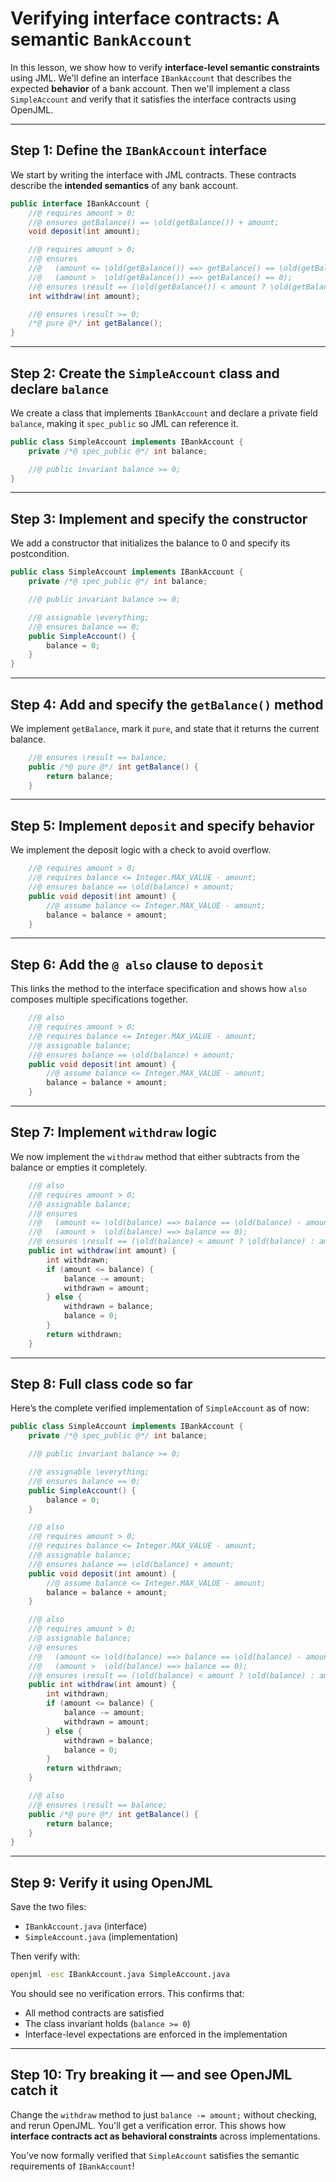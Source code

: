 
# Verifying interface contracts: A semantic `BankAccount`

In this lesson, we show how to verify **interface-level semantic constraints** using JML. We'll define an interface `IBankAccount` that describes the expected **behavior** of a bank account. Then we'll implement a class `SimpleAccount` and verify that it satisfies the interface contracts using OpenJML.

---

## Step 1: Define the `IBankAccount` interface

We start by writing the interface with JML contracts. These contracts describe the **intended semantics** of any bank account.

```java hl_lines="3-5,8-12,15"
public interface IBankAccount {
    //@ requires amount > 0;
    //@ ensures getBalance() == \old(getBalance()) + amount;
    void deposit(int amount);

    //@ requires amount > 0;
    //@ ensures
    //@   (amount <= \old(getBalance()) ==> getBalance() == \old(getBalance()) - amount) &&
    //@   (amount >  \old(getBalance()) ==> getBalance() == 0);
    //@ ensures \result == (\old(getBalance()) < amount ? \old(getBalance()) : amount);
    int withdraw(int amount);

    //@ ensures \result >= 0;
    /*@ pure @*/ int getBalance();
}
```

---

## Step 2: Create the `SimpleAccount` class and declare `balance`

We create a class that implements `IBankAccount` and declare a private field `balance`, making it `spec_public` so JML can reference it.

```java hl_lines="1-2,5"
public class SimpleAccount implements IBankAccount {
    private /*@ spec_public @*/ int balance;

    //@ public invariant balance >= 0;
}
```

---

## Step 3: Implement and specify the constructor

We add a constructor that initializes the balance to 0 and specify its postcondition.

```java hl_lines="8-11"
public class SimpleAccount implements IBankAccount {
    private /*@ spec_public @*/ int balance;

    //@ public invariant balance >= 0;

    //@ assignable \everything;
    //@ ensures balance == 0;
    public SimpleAccount() {
        balance = 0;
    }
}
```

---

## Step 4: Add and specify the `getBalance()` method

We implement `getBalance`, mark it `pure`, and state that it returns the current balance.

```java hl_lines="15-18"
    //@ ensures \result == balance;
    public /*@ pure @*/ int getBalance() {
        return balance;
    }
```

---

## Step 5: Implement `deposit` and specify behavior

We implement the deposit logic with a check to avoid overflow.

```java hl_lines="13-14,20-21"
    //@ requires amount > 0;
    //@ requires balance <= Integer.MAX_VALUE - amount;
    //@ ensures balance == \old(balance) + amount;
    public void deposit(int amount) {
        //@ assume balance <= Integer.MAX_VALUE - amount;
        balance = balance + amount;
    }
```

---

## Step 6: Add the `@ also` clause to `deposit`

This links the method to the interface specification and shows how `also` composes multiple specifications together.

```java hl_lines="12"
    //@ also
    //@ requires amount > 0;
    //@ requires balance <= Integer.MAX_VALUE - amount;
    //@ assignable balance;
    //@ ensures balance == \old(balance) + amount;
    public void deposit(int amount) {
        //@ assume balance <= Integer.MAX_VALUE - amount;
        balance = balance + amount;
    }
```

---

## Step 7: Implement `withdraw` logic

We now implement the `withdraw` method that either subtracts from the balance or empties it completely.

```java hl_lines="24-33"
    //@ also
    //@ requires amount > 0;
    //@ assignable balance;
    //@ ensures
    //@   (amount <= \old(balance) ==> balance == \old(balance) - amount) &&
    //@   (amount >  \old(balance) ==> balance == 0);
    //@ ensures \result == (\old(balance) < amount ? \old(balance) : amount);
    public int withdraw(int amount) {
        int withdrawn;
        if (amount <= balance) {
            balance -= amount;
            withdrawn = amount;
        } else {
            withdrawn = balance;
            balance = 0;
        }
        return withdrawn;
    }
```

---

## Step 8: Full class code so far

Here’s the complete verified implementation of `SimpleAccount` as of now:

```java hl_lines="1-38"
public class SimpleAccount implements IBankAccount {
    private /*@ spec_public @*/ int balance;

    //@ public invariant balance >= 0;

    //@ assignable \everything;
    //@ ensures balance == 0;
    public SimpleAccount() {
        balance = 0;
    }

    //@ also
    //@ requires amount > 0;
    //@ requires balance <= Integer.MAX_VALUE - amount;
    //@ assignable balance;
    //@ ensures balance == \old(balance) + amount;
    public void deposit(int amount) {
        //@ assume balance <= Integer.MAX_VALUE - amount;
        balance = balance + amount;
    }

    //@ also
    //@ requires amount > 0;
    //@ assignable balance;
    //@ ensures
    //@   (amount <= \old(balance) ==> balance == \old(balance) - amount) &&
    //@   (amount >  \old(balance) ==> balance == 0);
    //@ ensures \result == (\old(balance) < amount ? \old(balance) : amount);
    public int withdraw(int amount) {
        int withdrawn;
        if (amount <= balance) {
            balance -= amount;
            withdrawn = amount;
        } else {
            withdrawn = balance;
            balance = 0;
        }
        return withdrawn;
    }

    //@ also
    //@ ensures \result == balance;
    public /*@ pure @*/ int getBalance() {
        return balance;
    }
}
```

---

## Step 9: Verify it using OpenJML

Save the two files:

- `IBankAccount.java` (interface)
- `SimpleAccount.java` (implementation)

Then verify with:

```bash
openjml -esc IBankAccount.java SimpleAccount.java
```

You should see no verification errors. This confirms that:
- All method contracts are satisfied
- The class invariant holds (`balance >= 0`)
- Interface-level expectations are enforced in the implementation

---

## Step 10: Try breaking it — and see OpenJML catch it

Change the `withdraw` method to just `balance -= amount;` without checking, and rerun OpenJML. You'll get a verification error. This shows how **interface contracts act as behavioral constraints** across implementations.

You’ve now formally verified that `SimpleAccount` satisfies the semantic requirements of `IBankAccount`!
